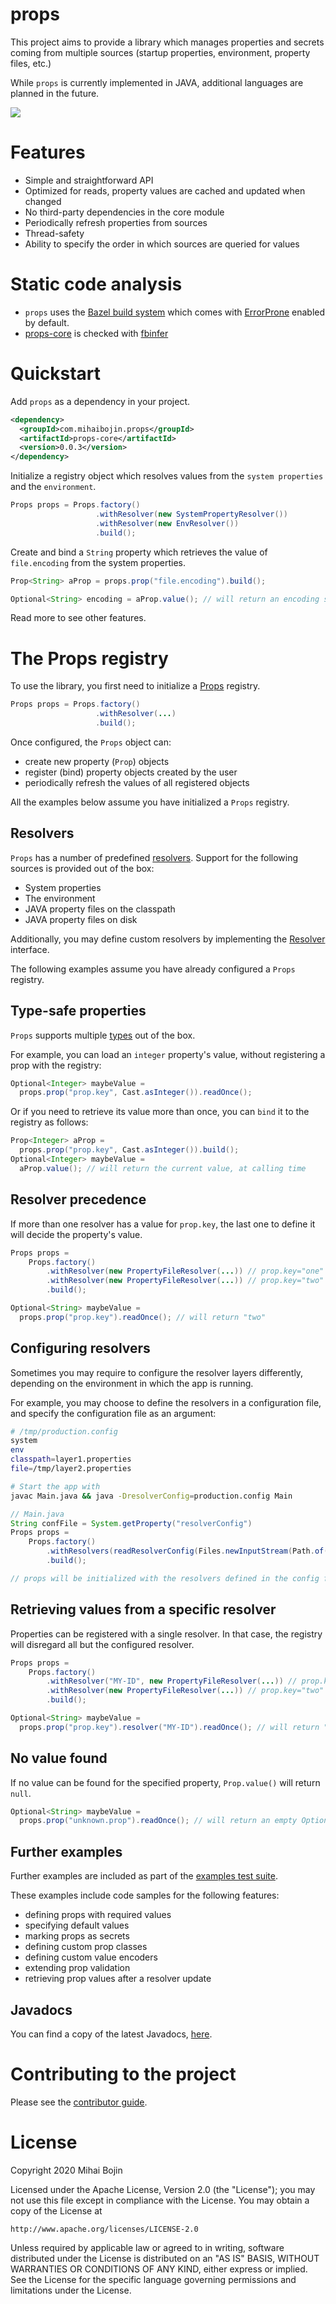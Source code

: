 ---
---

# props

This project aims to provide a library which manages properties and secrets coming from
multiple sources (startup properties, environment, property files, etc.)

While `props` is currently implemented in JAVA, additional languages are planned in the future.

![](https://github.com/MihaiBojin/props/workflows/Deploy%20to%20Maven%20Central/badge.svg)

# Features

- Simple and straightforward API
- Optimized for reads, property values are cached and updated when changed
- No third-party dependencies in the core module
- Periodically refresh properties from sources
- Thread-safety
- Ability to specify the order in which sources are queried for values

# Static code analysis

- `props` uses the [Bazel build system](https://bazel.build) which comes with
[ErrorProne](https://errorprone.info/) enabled by default. 
- [props-core](/java/core/src/main/java) is checked with [fbinfer](https://fbinfer.com/)

# Quickstart

Add `props` as a dependency in your project.

```xml
<dependency>
  <groupId>com.mihaibojin.props</groupId>
  <artifactId>props-core</artifactId>
  <version>0.0.3</version>
</dependency>
```

Initialize a registry object which resolves values from the `system properties` and the `environment`.

```java
Props props = Props.factory()
                   .withResolver(new SystemPropertyResolver())
                   .withResolver(new EnvResolver())
                   .build();
```

Create and bind a `String` property which retrieves the value of `file.encoding` 
from the system properties.

```java
Prop<String> aProp = props.prop("file.encoding").build();

Optional<String> encoding = aProp.value(); // will return an encoding such as UTF-8
```

Read more to see other features.


# The Props registry

To use the library, you first need to initialize a 
[Props](https://github.com/MihaiBojin/props/blob/master/java/core/src/main/java/com/mihaibojin/props/core/Props.java) 
registry. 

```java
Props props = Props.factory()
                   .withResolver(...)
                   .build();
```

Once configured, the `Props` object can:
- create new property (`Prop`) objects
- register (bind) property objects created by the user
- periodically refresh the values of all registered objects

All the examples below assume you have initialized a `Props` registry.


## Resolvers

`Props` has a number of predefined [resolvers](https://github.com/MihaiBojin/props/tree/master/java/core/src/main/java/com/mihaibojin/props/core/resolvers).
Support for the following sources is provided out of the box:
- System properties
- The environment
- JAVA property files on the classpath
- JAVA property files on disk

Additionally, you may define custom resolvers by implementing the 
[Resolver](https://github.com/MihaiBojin/props/blob/master/java/core/src/main/java/com/mihaibojin/props/core/resolvers/Resolver.java) 
interface.

The following examples assume you have already configured a `Props` registry.


## Type-safe properties

`Props` supports multiple [types](https://github.com/MihaiBojin/props/tree/master/java/core/src/main/java/com/mihaibojin/props/core/types) out of the box.

For example, you can load an `integer` property's value, without registering a prop with the registry:

```java
Optional<Integer> maybeValue = 
  props.prop("prop.key", Cast.asInteger()).readOnce();
```

Or if you need to retrieve its value more than once, you can `bind` it to the registry as follows: 

```java
Prop<Integer> aProp = 
  props.prop("prop.key", Cast.asInteger()).build();
Optional<Integer> maybeValue = 
  aProp.value(); // will return the current value, at calling time
```


## Resolver precedence

If more than one resolver has a value for `prop.key`, the last one to define it 
will decide the property's value.

```java
Props props =
    Props.factory()
        .withResolver(new PropertyFileResolver(...)) // prop.key="one"
        .withResolver(new PropertyFileResolver(...)) // prop.key="two"
        .build();

Optional<String> maybeValue = 
  props.prop("prop.key").readOnce(); // will return "two"
```


## Configuring resolvers

Sometimes you may require to configure the resolver layers differently, depending on the
environment in which the app is running.

For example, you may choose to define the resolvers in a configuration file, and specify
the configuration file as an argument: 

```bash
# /tmp/production.config
system
env
classpath=layer1.properties
file=/tmp/layer2.properties

# Start the app with
javac Main.java && java -DresolverConfig=production.config Main
```

```java
// Main.java
String confFile = System.getProperty("resolverConfig")
Props props =
    Props.factory()
        .withResolvers(readResolverConfig(Files.newInputStream(Path.of(confFile)))
        .build();

// props will be initialized with the resolvers defined in the config file
```


## Retrieving values from a specific resolver

Properties can be registered with a single resolver.  In that case, the registry will disregard 
all but the configured resolver.

```java
Props props =
    Props.factory()
        .withResolver("MY-ID", new PropertyFileResolver(...)) // prop.key="one"
        .withResolver(new PropertyFileResolver(...)) // prop.key="two"
        .build();

Optional<String> maybeValue = 
  props.prop("prop.key").resolver("MY-ID").readOnce(); // will return "one"
```

## No value found

If no value can be found for the specified property, `Prop.value()` will return `null`.
```java
Optional<String> maybeValue = 
  props.prop("unknown.prop").readOnce(); // will return an empty Optional
```

## Further examples

Further examples are included as part of the 
[examples test suite](https://github.com/MihaiBojin/props/tree/master/java/core/src/test/java/examples).

These examples include code samples for the following features:
- defining props with required values
- specifying default values
- marking props as secrets
- defining custom prop classes
- defining custom value encoders
- extending prop validation
- retrieving prop values after a resolver update


## Javadocs

You can find a copy of the latest Javadocs, [here](https://javadoc.io/doc/com.mihaibojin.props/props-core).


# Contributing to the project

Please see the [contributor guide](https://github.com/MihaiBojin/props/blob/master/CONTRIBUTING.md).


# License

Copyright 2020 Mihai Bojin

Licensed under the Apache License, Version 2.0 (the "License");
you may not use this file except in compliance with the License.
You may obtain a copy of the License at

    http://www.apache.org/licenses/LICENSE-2.0

Unless required by applicable law or agreed to in writing, software
distributed under the License is distributed on an "AS IS" BASIS,
WITHOUT WARRANTIES OR CONDITIONS OF ANY KIND, either express or implied.
See the License for the specific language governing permissions and
limitations under the License.
